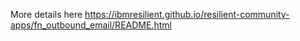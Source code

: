 More details here https://ibmresilient.github.io/resilient-community-apps/fn_outbound_email/README.html
